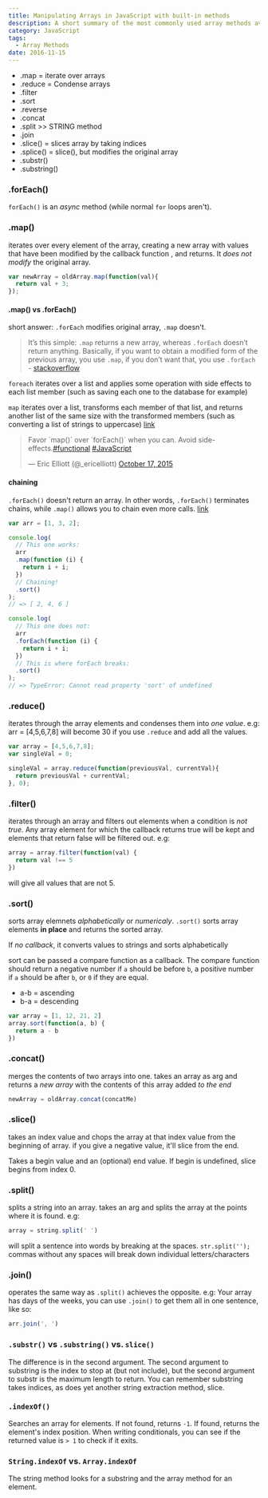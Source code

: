 ```yaml
---
title: Manipulating Arrays in JavaScript with built-in methods
description: A short summary of the most commonly used array methods available in JavaScript
category: JavaScript
tags:
  - Array Methods
date: 2016-11-15
---
```


- .map = iterate over arrays
- .reduce = Condense arrays
- .filter
- .sort
- .reverse
- .concat
- .split >> STRING method
- .join
- .slice() = slices array by taking indices
- .splice() = slice(), but modifies the original array
- .substr()
- .substring()

### .forEach()
`forEach()` is an _async_ method (while normal `for` loops aren't).

### .map()
iterates over every element of the array, creating a new array with values that have been modified by the callback function , and returns. It _does not modify_ the original array.

```javascript
var newArray = oldArray.map(function(val){
  return val + 3;
});
```

#### .map() vs .forEach()
short answer: `.forEach` modifies original array, `.map` doesn't.

> It’s this simple: `.map` returns a new array, whereas `.forEach` doesn’t return anything. Basically, if you want to obtain a modified form of the previous array, you use `.map`, if you don’t want that, you use `.forEach` - [stackoverflow](http://stackoverflow.com/questions/34426458/js-lerning-difference-between-foreach-and-map#comment56594315_34426458)

`foreach` iterates over a list and applies some operation with side effects to each list member (such as saving each one to the database for example)

`map` iterates over a list, transforms each member of that list, and returns another list of the same size with the transformed members (such as converting a list of strings to uppercase)
[link](http://stackoverflow.com/a/354915/890814)

<blockquote class="twitter-tweet" data-lang="en"><p lang="en" dir="ltr">Favor `map()` over `forEach()` when you can. Avoid side-effects.<a href="https://twitter.com/hashtag/functional?src=hash">#functional</a> <a href="https://twitter.com/hashtag/JavaScript?src=hash">#JavaScript</a></p>&mdash; Eric Elliott (@_ericelliott) <a href="https://twitter.com/_ericelliott/status/655530013631107072">October 17, 2015</a></blockquote>
<script async src="//platform.twitter.com/widgets.js" charset="utf-8"></script>


#### chaining
`.forEach()` doesn't return an array. In other words, `.forEach()` terminates chains, while `.map()` allows you to chain even more calls.
[link](https://ryanpcmcquen.org/javascript/2015/10/25/map-vs-foreach-vs-for.html)

```javascript
var arr = [1, 3, 2];

console.log(
  // This one works:
  arr
  .map(function (i) {
    return i + i;
  })
  // Chaining!
  .sort()
);
// => [ 2, 4, 6 ]

console.log(
  // This one does not:
  arr
  .forEach(function (i) {
    return i + i;
  })
  // This is where forEach breaks:
  .sort()
);
// => TypeError: Cannot read property 'sort' of undefined
```

### .reduce()
iterates through the array elements and condenses them into _one value_. e.g: arr = [4,5,6,7,8] will become 30 if you use `.reduce` and add all the values.

```javascript
var array = [4,5,6,7,8];
var singleVal = 0;

singleVal = array.reduce(function(previousVal, currentVal){
  return previousVal + currentVal;
}, 0);
```


### .filter()
iterates through an array and filters out elements when a condition is _not true_. Any array element for which the callback returns true will be kept and elements that return false will be filtered out. e.g:

```javascript
array = array.filter(function(val) {
  return val !== 5
})
```
will give all values that are not 5.

### .sort()
sorts array elemnets _alphabetically_ or _numericaly_. `.sort()` sorts array elements **in place** and returns the sorted array.

If _no callback_, it converts values to strings and sorts alphabetically

sort can be passed a compare function as a callback. The compare function should return a negative number if `a` should be before `b`, a positive number if `a` should be after `b`, or `0` if they are equal.

- a-b = ascending
- b-a = descending


```javascript
var array = [1, 12, 21, 2]
array.sort(function(a, b) {
  return a - b
})
```

### .concat()
merges the contents of two arrays into one. takes an array as arg and returns a _new array_ with the contents of this array added _to the end_

```javascript
newArray = oldArray.concat(concatMe)
```

### .slice()
takes an index value and chops the array at that index value from the beginning of array. if you give a negative value, it'll slice from the end. 

Takes a begin value and an (optional) end value. If begin is undefined, slice begins from index 0.


### .split()
splits a string into an array. takes an arg and splits the array at the points where it is found. e.g: 

```javascript
array = string.split(' ')
``` 
will split a sentence into words by breaking at the spaces.
`str.split('');` commas without any spaces will break down individual letters/characters


### .join()
operates the same way as `.split()` achieves the opposite. e.g: Your array has days of the weeks, you can use `.join()` to get them all in one sentence, like so: 

```javascript
arr.join(', ')
```


### `.substr()` vs `.substring()`	vs. `slice()`
The difference is in the second argument. The second argument to substring is the index to stop at (but not include), but the second argument to substr is the maximum length to return. You can remember substring takes indices, as does yet another string extraction method, slice.

### `.indexOf()`
Searches an array for elements. If not found, returns `-1`. If found, returns the element's index position. When writing conditionals, you can see if the returned value is `> 1` to check if it exits.



### `String.indexOf` vs. `Array.indexOf`
The string method looks for a substring and the array method for an element.